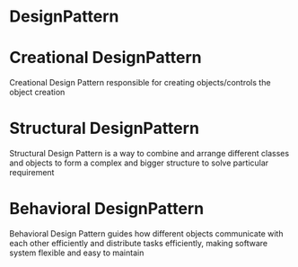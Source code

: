 # DesignPattern

# Creational DesignPattern
Creational Design Pattern responsible for creating objects/controls the object creation

# Structural DesignPattern
Structural Design Pattern is a way to combine and arrange different classes and objects to form a complex and bigger structure to solve particular requirement


# Behavioral DesignPattern
Behavioral Design Pattern guides how different objects communicate with each other efficiently and distribute tasks efficiently, making software system flexible and easy to maintain
